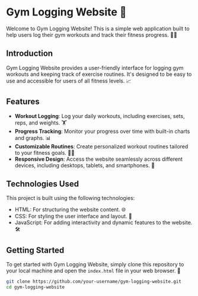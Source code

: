 # Gym Logging Website 💪

Welcome to Gym Logging Website! This is a simple web application built to help users log their gym workouts and track their fitness progress. 🏋️‍♂️

## Introduction

Gym Logging Website provides a user-friendly interface for logging gym workouts and keeping track of exercise routines. It's designed to be easy to use and accessible for users of all fitness levels. 📈

## Features

- **Workout Logging**: Log your daily workouts, including exercises, sets, reps, and weights. 🏋️
- **Progress Tracking**: Monitor your progress over time with built-in charts and graphs. 📊
- **Customizable Routines**: Create personalized workout routines tailored to your fitness goals. 🏋️‍♀️
- **Responsive Design**: Access the website seamlessly across different devices, including desktops, tablets, and smartphones. 📱

## Technologies Used

This project is built using the following technologies:

- HTML: For structuring the website content. 🌐
- CSS: For styling the user interface and layout. 🎨
- JavaScript: For adding interactivity and dynamic features to the website. 🛠️

## Getting Started

To get started with Gym Logging Website, simply clone this repository to your local machine and open the `index.html` file in your web browser. 🚀

```bash
git clone https://github.com/your-username/gym-logging-website.git
cd gym-logging-website

